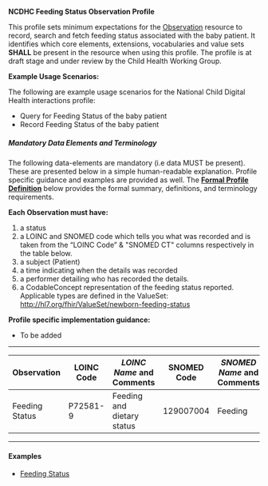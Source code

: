 **NCDHC Feeding Status Observation Profile**

This profile sets minimum expectations for the [Observation] resource to record, search and fetch feeding status associated with the baby patient. It identifies which core elements, extensions, vocabularies and value sets **SHALL** be present in the resource when using this profile. The profile is at draft stage and under review by the Child Health Working Group. 

**Example Usage Scenarios:**

The following are example usage scenarios for the National Child Digital Health interactions
profile:

-   Query for Feeding Status of the baby patient
-   Record Feeding Status of the baby patient

##### Mandatory Data Elements and Terminology


The following data-elements are mandatory (i.e data MUST be present). These are presented below in a simple human-readable explanation. Profile specific guidance and examples are provided as well.  The [**Formal Profile Definition**](#profile) below provides the  formal summary, definitions, and  terminology requirements.  

**Each Observation must have:**

1.  a status  
1.  a LOINC and SNOMED code which tells you what was recorded and is taken from the “LOINC Code” & "SNOMED CT" columns respectively in the table below.
1.  a subject (Patient)
1.  a time indicating when the details was recorded
1.	a performer detailing who has recorded the details.
1.  a CodableConcept representation of the feeding status reported. Applicable types are defined in the ValueSet: http://hl7.org/fhir/ValueSet/newborn-feeding-status
    

**Profile specific implementation guidance:**

* To be added



---

<table class="grid">
  <thead>
    <tr>
      <th>Observation</th>
      <th>LOINC Code</th>
      <th><em>LOINC Name </em>and Comments</th>
	  <th>SNOMED Code</th>
      <th><em>SNOMED Name </em>and Comments</th>      
    </tr>
  </thead>
  <tbody>
    <tr>
      <td>Feeding Status</td>
      <td>P72581-9</td>
      <td>Feeding and dietary status</td>
      <td>129007004</td>
	  <td>Feeding</td>	  
    </tr>    
  </tbody>
</table>

---


#### Examples

- [Feeding Status](Observation-feeding-status.html)

[Observation]: http://hl7.org/fhir/observation.html
[extensible]: http://hl7.org/fhir/terminologies.html#extensible
[General Guidance Section]: definitions.html

